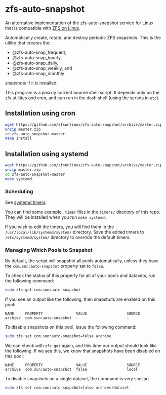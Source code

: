 # zfs-auto-snapshot

An alternative implementation of the zfs-auto-snapshot service for Linux
that is compatible with [ZFS on Linux](http://zfsonlinux.org/).

Automatically create, rotate, and destroy periodic ZFS snapshots. This is
the utility that creates the:

* @zfs-auto-snap_frequent,
* @zfs-auto-snap_hourly,
* @zfs-auto-snap_daily,
* @zfs-auto-snap_weekly, and
* @zfs-auto-snap_monthly

snapshots if it is installed.

This program is a posixly correct bourne shell script.  It depends only on
the zfs utilities and cron, and can run in the dash shell (using the scripts
in `etc`).

## Installation using cron

```sh
wget https://github.com/zfsonlinux/zfs-auto-snapshot/archive/master.zip
unzip master.zip
cd zfs-auto-snapshot-master
make install
```

## Installation using systemd

```sh
wget https://github.com/zfsonlinux/zfs-auto-snapshot/archive/master.zip
unzip master.zip
cd zfs-auto-snapshot-master
make systemd
```

### Scheduling

See [systemd timers](https://wiki.archlinux.org/index.php/Systemd/Timers).

You can find some example `.timer` files in the `timers/` directory of this
repo. They will be installed when you run `make systemd`.

If you wish to edit the timers, you will find them in the
`/usr/local/lib/systemd/system/` directory. Save the edited timers to
`/etc/systemd/system/` directory to override the default timers.

### Managing Which Pools to Snapshot

By default, the script will snapshot all pools automatically, unless they
have the `com.sun:auto-snapshot` property set to `false`.

To check the status of this property for all of your pools and datasets, run
the following command:

```sh
sudo zfs get com.sun:auto-snapshot
```

If you see an output like the following, then snapshots are enabled on this
pool:

```
NAME     PROPERTY               VALUE                  SOURCE
archive  com.sun:auto-snapshot  -                      -
```

To disable snapshots on this pool, issue the following command:

```sh
sudo zfs set com.sun:auto-snapshot=false archive
```

We can check with `zfs get` again, and this time our output should look like the following. If we see this, we know that snapshots have been disabled on this pool:

```
NAME     PROPERTY               VALUE                  SOURCE
archive  com.sun:auto-snapshot  false                  local
```

To disable snapshots on a single dataset, the command is very similar:

```sh
sudo zfs set com.sun:auto-snapshot=false archive/dataset
```
